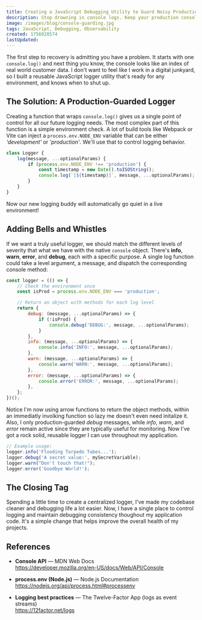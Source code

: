 ```yaml
---
title: Creating a JavaScript Debugging Utility to Guard Noisy Production Consoles
description: Stop drowning in console logs. Keep your production console clean and actionable. This guide introduces a simple JavaScript debugging utility to quiet noisy production environments and streamline your workflow.
image: /images/blog/console-guarding.jpg
tags: JavaScript, Debugging, Observability
created: 1756928574
lastUpdated:
---
```


The first step to recovery is admitting you have a problem. It starts with one `console.log()` and next thing you know, the console looks like an index of real world customer data. I don't want to feel like I work in a digital junkyard, so I built a reusable JavaScript logger utility that's ready for any environment, and knows when to shut up.

## The Solution: A Production-Guarded Logger

Creating a function that wraps `console.log()` gives us a single point of control for all our future logging needs. The most complex part of this function is a simple environment check. A lot of build tools like Webpack or Vite can inject a `process.env.NODE_ENV` variable that can be either _'development'_ or _'production'_. We'll use that to control logging behavior.

```javascript
class Logger {
	log(message, ...optionalParams) {
		if (process.env.NODE_ENV !== 'production') {
			const timestamp = new Date().toISOString();
			console.log(`[${timestamp}]`, message, ...optionalParams);
		}
	}
}
```

Now our new logging buddy will automatically go quiet in a live environment!

## **Adding Bells and Whistles**

If we want a truly useful logger, we should match the different levels of severity that what we have with the native `console` object. There's **info**, **warn**, **error**, and **debug**, each with a specific purpose. A single log function could take a level argument, a message, and dispatch the corresponding console method:

```javascript
const logger = (() => {
	// Check the environment once
	const isProd = process.env.NODE_ENV === 'production';

	// Return an object with methods for each log level
	return {
		debug: (message, ...optionalParams) => {
			if (!isProd) {
				console.debug('DEBUG:', message, ...optionalParams);
			}
		},
		info: (message, ...optionalParams) => {
			console.info('INFO:', message, ...optionalParams);
		},
		warn: (message, ...optionalParams) => {
			console.warn('WARN:', message, ...optionalParams);
		},
		error: (message, ...optionalParams) => {
			console.error('ERROR:', message, ...optionalParams);
		},
	};
})();
```

Notice I'm now using arrow functions to return the object methods, within an immediatly involking function so lazy me doesn't even need initalize it. Also, I only production-guarded _debug_ messages, while _info_, _warn_, and _error_ remain active since they are typically useful for monitoring. Now I've got a rock solid, reusable logger I can use throughout my application.

```javascript
// Example usage:
logger.info('Flooding Torpedo Tubes...');
logger.debug('A secret value:', mySecretVariable);
logger.warn("Don't touch that!");
logger.error('Goodbye World!');
```

## The Closing Tag

Spending a little time to create a centralized logger, I've made my codebase cleaner and debugging life a lot easier. Now, I have a single place to control logging and maintain debugging consistency thoughout my application code. It's a simple change that helps improve the overall health of my projects.

## References

- **Console API** — MDN Web Docs  
  https://developer.mozilla.org/en-US/docs/Web/API/Console

- **process.env (Node.js)** — Node.js Documentation  
  https://nodejs.org/api/process.html#processenv

- **Logging best practices** — The Twelve-Factor App (logs as event streams)  
  https://12factor.net/logs
